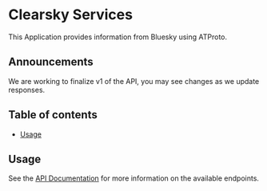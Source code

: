# Clearsky Services

This Application provides information from Bluesky using ATProto.

## Announcements

We are working to finalize v1 of the API, you may see changes as we update responses.

## Table of contents

- [Usage](api.md)

## Usage

See the [API Documentation](api.md) for more information on the available endpoints.
